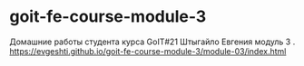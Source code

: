 # goit-fe-course-module-3
Домашние работы студента курса GoIT#21 Штыгайло Евгения модуль 3
.
https://evgeshti.github.io/goit-fe-course-module-3/module-03/index.html
